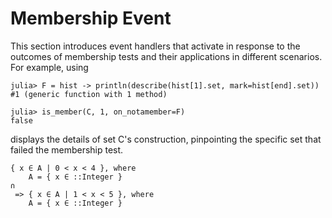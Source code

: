# Membership Event
This section introduces event handlers that activate in response to the
outcomes of membership tests and their applications in different scenarios.
For example, using 
```
julia> F = hist -> println(describe(hist[1].set, mark=hist[end].set))
#1 (generic function with 1 method)

julia> is_member(C, 1, on_notamember=F)
false
```

displays the details of set C's construction, pinpointing the specific
set that failed the membership test.

```
{ x ∈ A | 0 < x < 4 }, where
    A = { x ∈ ::Integer }
∩
 => { x ∈ A | 1 < x < 5 }, where
    A = { x ∈ ::Integer }
```
